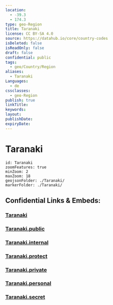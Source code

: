 ```yaml
---
location:
  - -39.3
  - 174.3
type: geo-Region
title: Taranaki
license: CC BY-SA 4.0
source: https://datahub.io/core/country-codes
isDeleted: false
isReadOnly: false
draft: false
confidential: public
tags:
  - geo/Country/Region
aliases:
  - Taranaki
Languages:
  - de
cssclasses:
  - geo-Region
publish: true
linkTitle:
keywords:
layout:
publishDate:
expiryDate:
---
```


# Taranaki

```leaflet
id: Taranaki
zoomFeatures: true 
minZoom: 2 
maxZoom: 18
geojsonFolder: ./Taranaki/
markerFolder: ./Taranaki/
```


## Confidential Links & Embeds: 

### [Taranaki](/_Standards/Earth/Continent/Australasia/New_Zealand/Regions~New_Zealand/Taranaki.md) 

### [Taranaki.public](/_public/Earth/Continent/Australasia/New_Zealand/Regions~New_Zealand/Taranaki.public.md) 

### [Taranaki.internal](/_internal/Earth/Continent/Australasia/New_Zealand/Regions~New_Zealand/Taranaki.internal.md) 

### [Taranaki.protect](/_protect/Earth/Continent/Australasia/New_Zealand/Regions~New_Zealand/Taranaki.protect.md) 

### [Taranaki.private](/_private/Earth/Continent/Australasia/New_Zealand/Regions~New_Zealand/Taranaki.private.md) 

### [Taranaki.personal](/_personal/Earth/Continent/Australasia/New_Zealand/Regions~New_Zealand/Taranaki.personal.md) 

### [Taranaki.secret](/_secret/Earth/Continent/Australasia/New_Zealand/Regions~New_Zealand/Taranaki.secret.md)


